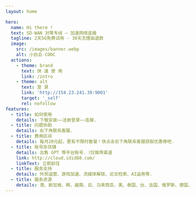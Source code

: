 ```yaml
---
layout: home

hero:
  name: Hi there !
  text: SD-WAN 对等专线 — 加速网络连接
  tagline: 2天5G免费试用 · 30天无理由退款
  image:
    src: /images/banner.webp
    alt: 小白云·COOC
  actions:
    - theme: brand
      text: 快 速 使 用
      link: /intro
    - theme: alt
      text: 登 录
      link: 'http://154.23.241.39:9001'
      target: '_self'
      rel: nofollow
features:
  - title: 如何使用
    details: 下载安装——注册登录——连接.
  - title: 问题协助
    details: 右下角联系客服.
  - title: 费用区间
    details: 每月20元起，更有不限时套餐！快点击右下角联系客服获取优惠券吧.
  - title: 账号杂货铺
    details: 出售 GPT 等平台账号.（仅推荐渠道
    link: http://cloud.idid88.com/
    linkText: 立即前往
  - title: 服务支持
    details: 外贸运营、游戏加速、流媒体解锁、论文检索、AI运用等.
  - title: 服务资源
    details: 港、新加坡、韩、越南、日、马来西亚、美、泰国、台、法国、俄罗斯、德国、英国
---
```



<Support />
